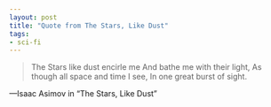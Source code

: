 ```yaml
---
layout: post
title: "Quote from The Stars, Like Dust"
tags:
- sci-fi
---
```


> The Stars like dust encirle me
> And bathe me with their light,
> As though all space and time I see,
> In one great burst of sight.

&mdash;Isaac Asimov in “The Stars, Like Dust”

